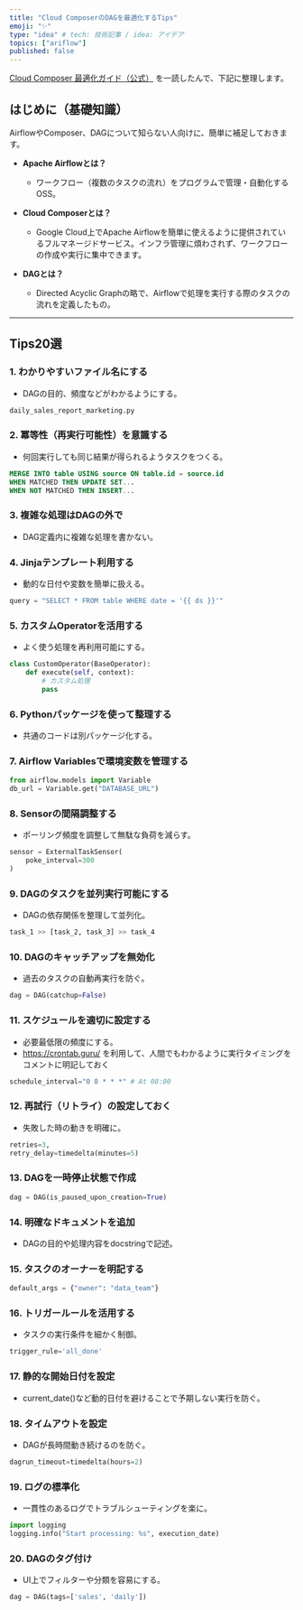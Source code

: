```yaml
---
title: "Cloud ComposerのDAGを最適化するTips"
emoji: "✨"
type: "idea" # tech: 技術記事 / idea: アイデア
topics: ["ariflow"]
published: false
---
```


[Cloud Composer 最適化ガイド（公式）](https://cloud.google.com/blog/ja/products/data-analytics/optimize-cloud-composer-via-better-airflow-dags/) を一読したんで、下記に整理します。

## はじめに（基礎知識）

AirflowやComposer、DAGについて知らない人向けに、簡単に補足しておきます。

- **Apache Airflowとは？**
  - ワークフロー（複数のタスクの流れ）をプログラムで管理・自動化するOSS。

- **Cloud Composerとは？**
  - Google Cloud上でApache Airflowを簡単に使えるように提供されているフルマネージドサービス。インフラ管理に煩わされず、ワークフローの作成や実行に集中できます。

- **DAGとは？**
  - Directed Acyclic Graphの略で、Airflowで処理を実行する際のタスクの流れを定義したもの。

---

## Tips20選

### 1. わかりやすいファイル名にする
- DAGの目的、頻度などがわかるようにする。
```bash
daily_sales_report_marketing.py
```

### 2. 冪等性（再実行可能性）を意識する
- 何回実行しても同じ結果が得られるようタスクをつくる。
```sql
MERGE INTO table USING source ON table.id = source.id
WHEN MATCHED THEN UPDATE SET...
WHEN NOT MATCHED THEN INSERT...
```

### 3. 複雑な処理はDAGの外で
- DAG定義内に複雑な処理を書かない。


### 4. Jinjaテンプレート利用する
- 動的な日付や変数を簡単に扱える。
```python
query = "SELECT * FROM table WHERE date = '{{ ds }}'"
```

### 5. カスタムOperatorを活用する
- よく使う処理を再利用可能にする。
```python
class CustomOperator(BaseOperator):
    def execute(self, context):
        # カスタム処理
        pass
```

### 6. Pythonパッケージを使って整理する
- 共通のコードは別パッケージ化する。

### 7. Airflow Variablesで環境変数を管理する
```python
from airflow.models import Variable
db_url = Variable.get("DATABASE_URL")
```

### 8. Sensorの間隔調整する
- ポーリング頻度を調整して無駄な負荷を減らす。
```python
sensor = ExternalTaskSensor(
    poke_interval=300
)
```

### 9. DAGのタスクを並列実行可能にする
- DAGの依存関係を整理して並列化。
```python
task_1 >> [task_2, task_3] >> task_4
```

### 10. DAGのキャッチアップを無効化
- 過去のタスクの自動再実行を防ぐ。
```python
dag = DAG(catchup=False)
```

### 11. スケジュールを適切に設定する
- 必要最低限の頻度にする。
- https://crontab.guru/ を利用して、人間でもわかるように実行タイミングをコメントに明記しておく

```python
schedule_interval="0 8 * * *" # At 08:00
```

### 12. 再試行（リトライ）の設定しておく
- 失敗した時の動きを明確に。
```python
retries=3,
retry_delay=timedelta(minutes=5)
```

### 13. DAGを一時停止状態で作成
```python
dag = DAG(is_paused_upon_creation=True)
```

### 14. 明確なドキュメントを追加
- DAGの目的や処理内容をdocstringで記述。

### 15. タスクのオーナーを明記する

```python
default_args = {"owner": "data_team"}
```

### 16. トリガールールを活用する
- タスクの実行条件を細かく制御。
```python
trigger_rule='all_done'
```

### 17. 静的な開始日付を設定
- current_date()など動的日付を避けることで予期しない実行を防ぐ。

### 18. タイムアウトを設定
- DAGが長時間動き続けるのを防ぐ。
```python
dagrun_timeout=timedelta(hours=2)
```

### 19. ログの標準化
- 一貫性のあるログでトラブルシューティングを楽に。
```python
import logging
logging.info("Start processing: %s", execution_date)
```

### 20. DAGのタグ付け
- UI上でフィルターや分類を容易にする。
```python
dag = DAG(tags=['sales', 'daily'])
```

